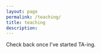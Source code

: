 ```yaml
---
layout: page
permalink: /teaching/
title: teaching
description:
---
```


Check back once I've started TA-ing.